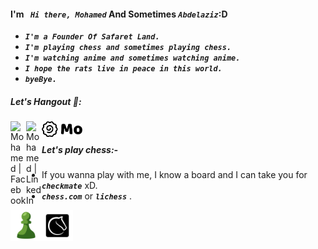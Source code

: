#### I'm ***``` Hi there, Mohamed```*** And Sometimes ***```Abdelaziz```***:D

-  ***```I'm a Founder Of Safaret Land.```***
-  ***```I'm playing chess and sometimes playing chess.```***
-  ***```I'm watching anime and sometimes watching anime.```***
-  ***```I hope the rats live in peace in this world.```***
-  ***```byeBye.```***

##### Let's Hangout 👀:

[<img align="left" alt="Mohamed | Facebook" width="25px" src="https://cdn.jsdelivr.net/npm/simple-icons@v3/icons/facebook.svg" />][facebook]

[<img align="left" alt="Mohamed | LinkedIn" width="25px" src="https://cdn.jsdelivr.net/npm/simple-icons@v3/icons/linkedin.svg" />][linkedin]

[<img align="left" alt="Mohamed | mo" width="65px" src="assets/mo.svg" />][mo]

<br/>

##### Let's play chess:-

- If you wanna play with me, I know a board and I can take you for ***```checkmate```*** xD.
- ***```chess.com```*** or ***```lichess```*** .
<!-- - Click on your ***```favourite piece```*** and let's play together. -->

[<img align="left" alt="Mohamed | mo" width="50px" src="assets/Chess.com.svg" />][Chess.com]
[<img align="" alt="Mohamed | mo" width="50px" src="assets/lichess.svg" />][lichess]


[facebook]: https://www.facebook.com/mohamed.abdalazez.9678/
[linkedin]: https://www.linkedin.com/in/mohamed818/
[Chess.com]: https://www.chess.com/member/mo-abdelaziz
[lichess]: https://lichess.org/@/M-Abdalazez
[mo]: https://www.moabdelaziz.com/
